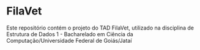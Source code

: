 # FilaVet
Este repositório contém o projeto do TAD FilaVet, utilizado na disciplina de Estrutura de Dados 1 - Bacharelado em Ciência da Computação/Universidade Federal de Goiás/Jataí
